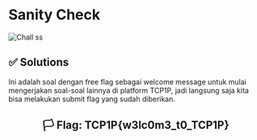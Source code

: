 # Sanity Check

![Chall ss](https://i.postimg.cc/WpS9bLsx/image.png)

## ✅ Solutions

Ini adalah soal dengan free flag sebagai welcome message untuk mulai mengerjakan soal-soal lainnya di platform TCP1P, jadi langsung saja kita bisa melakukan submit flag yang sudah diberikan.

<div align="center">

## 🏳️ Flag: TCP1P{w3lc0m3_t0_TCP1P}

</div>